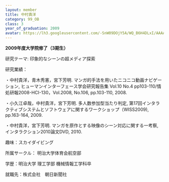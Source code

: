 ```yaml
---
layout: member
title: 中村貴洋
category: 99_OB
class: 3
year_of_graduation: 2009
avatar: https://lh3.googleusercontent.com/-SnW09DOjY5A/WQ_B6H4DLxI/AAAAAAAAqNs/WSun2TO3tZohNNZbxF39YmY7GZyw8deJgCLcB/p-s300/t_nakamura.jpg
---
```

**2009年度大学院修了（3期生）**

研究テーマ: 印象的なシーンの超メディア探索

研究業績：

・中村貴洋，青木秀憲，宮下芳明. マンガ的手法を用いたニコニコ動画ナビゲーション, ヒューマンインターフェース学会研究報告集 Vol.10 No.4 pp103-110/情処研報2008-HCI-130，Vol.2008, No.106, pp.103-110, 2008.

・小久江卓哉，中村貴洋，宮下芳明. 多人数参加型当たり判定, 第17回インタラクティブシステムとソフトウェアに関するワークショップ（WISS2009), pp.163-164, 2009.

・中村貴洋，宮下芳明. マンガを原作とする映像のシーン対応に関する一考察, インタラクション2010論文DVD, 2010.

趣味：スカイダイビング

所属サークル： 明治大学体育会航空部

学歴：明治大学 理工学部 機械情報工学科卒

就職先：株式会社　朝日新聞社